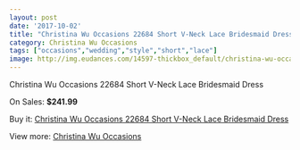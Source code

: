 ```yaml
---
layout: post
date: '2017-10-02'
title: "Christina Wu Occasions 22684 Short V-Neck Lace Bridesmaid Dress"
category: Christina Wu Occasions
tags: ["occasions","wedding","style","short","lace"]
image: http://img.eudances.com/14597-thickbox_default/christina-wu-occasions-22684-short-v-neck-lace-bridesmaid-dress.jpg
---
```

Christina Wu Occasions 22684 Short V-Neck Lace Bridesmaid Dress

On Sales: **$241.99**
<a href="https://www.eudances.com/en/christina-wu-occasions/4367-christina-wu-occasions-22684-short-v-neck-lace-bridesmaid-dress.html"><amp-img layout="responsive" width="600" height="600" src="//img.eudances.com/14597-thickbox_default/christina-wu-occasions-22684-short-v-neck-lace-bridesmaid-dress.jpg" alt="Christina Wu Occasions 22684 Short V-Neck Lace Bridesmaid Dress 0" /></a>
<a href="https://www.eudances.com/en/christina-wu-occasions/4367-christina-wu-occasions-22684-short-v-neck-lace-bridesmaid-dress.html"><amp-img layout="responsive" width="600" height="600" src="//img.eudances.com/14600-thickbox_default/christina-wu-occasions-22684-short-v-neck-lace-bridesmaid-dress.jpg" alt="Christina Wu Occasions 22684 Short V-Neck Lace Bridesmaid Dress 1" /></a>
<a href="https://www.eudances.com/en/christina-wu-occasions/4367-christina-wu-occasions-22684-short-v-neck-lace-bridesmaid-dress.html"><amp-img layout="responsive" width="600" height="600" src="//img.eudances.com/14599-thickbox_default/christina-wu-occasions-22684-short-v-neck-lace-bridesmaid-dress.jpg" alt="Christina Wu Occasions 22684 Short V-Neck Lace Bridesmaid Dress 2" /></a>
<a href="https://www.eudances.com/en/christina-wu-occasions/4367-christina-wu-occasions-22684-short-v-neck-lace-bridesmaid-dress.html"><amp-img layout="responsive" width="600" height="600" src="//img.eudances.com/14598-thickbox_default/christina-wu-occasions-22684-short-v-neck-lace-bridesmaid-dress.jpg" alt="Christina Wu Occasions 22684 Short V-Neck Lace Bridesmaid Dress 3" /></a>

Buy it: [Christina Wu Occasions 22684 Short V-Neck Lace Bridesmaid Dress](https://www.eudances.com/en/christina-wu-occasions/4367-christina-wu-occasions-22684-short-v-neck-lace-bridesmaid-dress.html "Christina Wu Occasions 22684 Short V-Neck Lace Bridesmaid Dress")

View more: [Christina Wu Occasions](https://www.eudances.com/en/59-christina-wu-occasions "Christina Wu Occasions")